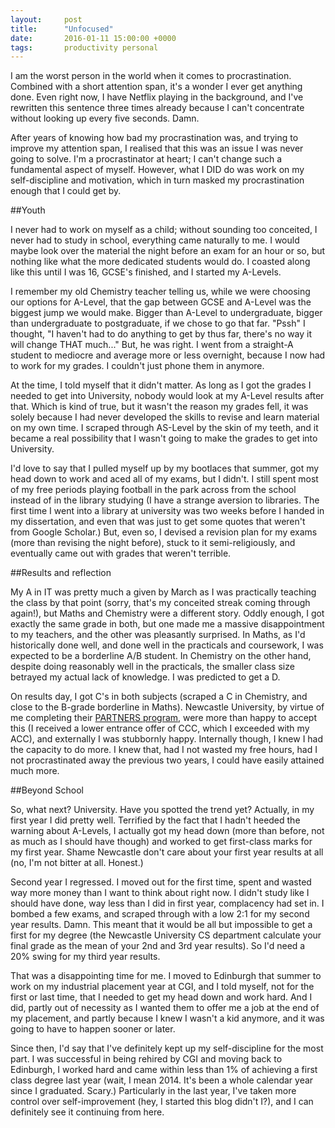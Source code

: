 ```yaml
---
layout:     post
title:      "Unfocused"
date:       2016-01-11 15:00:00 +0000
tags:       productivity personal
---
```


I am the worst person in the world when it comes to procrastination. Combined with a short attention span, it's a wonder I ever get anything done. Even right now, I have Netflix playing in the background, and I've rewritten this sentence three times already because I can't concentrate without looking up every five seconds. Damn.

<!-- Read More -->

After years of knowing how bad my procrastination was, and trying to improve my attention span, I realised that this was an issue I was never going to solve. I'm a procrastinator at heart; I can't change such a fundamental aspect of myself. However, what I DID do was work on my self-discipline and motivation, which in turn masked my procrastination enough that I could get by. 

##Youth

I never had to work on myself as a child; without sounding too conceited, I never had to study in school, everything came naturally to me. I would maybe look over the material the night before an exam for an hour or so, but nothing like what the more dedicated students would do. I coasted along like this until I was 16, GCSE's finished, and I started my A-Levels. 

I remember my old Chemistry teacher telling us, while we were choosing our options for A-Level, that the gap between GCSE and A-Level was the biggest jump we would make. Bigger than A-Level to undergraduate, bigger than undergraduate to postgraduate, if we chose to go that far. "Pssh" I thought, "I haven't had to do anything to get by thus far, there's no way it will change THAT much..." But, he was right. I went from a straight-A student to mediocre and average more or less overnight, because I now had to work for my grades. I couldn't just phone them in anymore.

At the time, I told myself that it didn't matter. As long as I got the grades I needed to get into University, nobody would look at my A-Level results after that. Which is kind of true, but it wasn't the reason my grades fell, it was solely because I had never developed the skills to revise and learn material on my own time. I scraped through AS-Level by the skin of my teeth, and it became a real possibility that I wasn't going to make the grades to get into University.

I'd love to say that I pulled myself up by my bootlaces that summer, got my head down to work and aced all of my exams, but I didn't. I still spent most of my free periods playing football in the park across from the school instead of in the library studying (I have a strange aversion to libraries. The first time I went into a library at university was two weeks before I handed in my dissertation, and even that was just to get some quotes that weren't from Google Scholar.) But, even so, I devised a revision plan for my exams (more than revising the night before), stuck to it semi-religiously, and eventually came out with grades that weren't terrible. 

##Results and reflection

My A in IT was pretty much a given by March as I was practically teaching the class by that point (sorry, that's my conceited streak coming through again!), but Maths and Chemistry were a different story. Oddly enough, I got exactly the same grade in both, but one made me a massive disappointment to my teachers, and the other was pleasantly surprised. In Maths, as I'd historically done well, and done well in the practicals and coursework, I was expected to be a borderline A/B student. In Chemistry on the other hand, despite doing reasonably well in the practicals, the smaller class size betrayed my actual lack of knowledge. I was predicted to get a D.

On results day, I got C's in both subjects (scraped a C in Chemistry, and close to the B-grade borderline in Maths). Newcastle University, by virtue of me completing their [PARTNERS program][PARTNERS-link], were more than happy to accept this (I received a lower entrance offer of CCC, which I exceeded with my ACC), and externally I was stubbornly happy. Internally though, I knew I had the capacity to do more. I knew that, had I not wasted my free hours, had I not procrastinated away the previous two years, I could have easily attained much more.

##Beyond School

So, what next? University. Have you spotted the trend yet? Actually, in my first year I did pretty well. Terrified by the fact that I hadn't heeded the warning about A-Levels, I actually got my head down (more than before, not as much as I should have though) and worked to get first-class marks for my first year. Shame Newcastle don't care about your first year results at all (no, I'm not bitter at all. Honest.)

Second year I regressed. I moved out for the first time, spent and wasted way more money than I want to think about right now. I didn't study like I should have done, way less than I did in first year, complacency had set in. I bombed a few exams, and scraped through with a low 2:1 for my second year results. Damn. This meant that it would be all but impossible to get a first for my degree (the Newcastle University CS department calculate your final grade as the mean of your 2nd and 3rd year results). So I'd need a 20% swing for my third year results.

That was a disappointing time for me. I moved to Edinburgh that summer to work on my industrial placement year at CGI, and I told myself, not for the first or last time, that I needed to get my head down and work hard. And I did, partly out of necessity as I wanted them to offer me a job at the end of my placement, and partly because I knew I wasn't a kid anymore, and it was going to have to happen sooner or later.

Since then, I'd say that I've definitely kept up my self-discipline for the most part. I was successful in being rehired by CGI and moving back to Edinburgh, I worked hard and came within less than 1% of achieving a first class degree last year (wait, I mean 2014. It's been a whole calendar year since I graduated. Scary.) Particularly in the last year, I've taken more control over self-improvement (hey, I started this blog didn't I?), and I can definitely see it continuing from here.

[PARTNERS-link]: http://www.ncl.ac.uk/schools/partners/